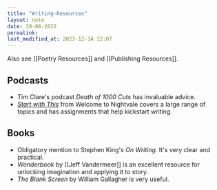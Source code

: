 ```yaml
---
title: "Writing-Resources"
layout: note
date: 30-08-2022
permalink:
last_modified_at: 2023-12-14 12:07
---
```


Also see [[Poetry Resources]] and [[Publishing Resources]].

## Podcasts

-   Tim Clare's podcast *Death of 1000 Cuts* has invaluable advice.
-   *<a href="http://www.nightvalepresents.com/startwiththis" >Start with This</a>* from Welcome to Nightvale covers a large range of topics and has assignments that help kickstart writing.

## Books

-   Obligatory mention to Stephen King's *On Writing.* It's very clear and practical.
-   *Wonderbook* by [[Jeff Vandermeer]] is an excellent resource for unlocking imagination and applying it to story.
-   *The Blank Screen* by William Gallagher is very useful.
